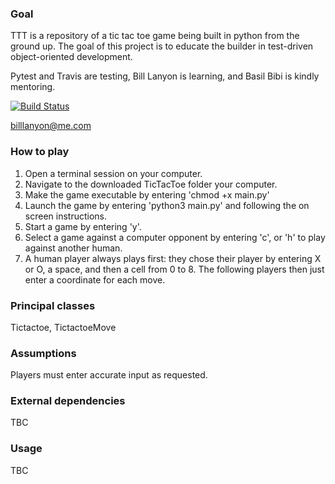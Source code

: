 ### Goal
TTT is a repository of a tic tac toe game being built in python from the ground up.
The goal of this project is to educate the builder in test-driven object-oriented development.

Pytest and Travis are testing, Bill Lanyon is learning, and Basil Bibi is kindly mentoring.

[![Build Status](https://travis-ci.org/billlanyon/TTT.svg?branch=develop)](https://travis-ci.org/billlanyon/TTT)

billlanyon@me.com

### How to play
1. Open a terminal session on your computer.
2. Navigate to the downloaded TicTacToe folder your computer.
3. Make the game executable by entering 'chmod +x main.py'
4. Launch the game by entering 'python3 main.py' and following the on screen instructions.
5. Start a game by entering 'y'.
6. Select a game against a computer opponent by entering 'c', or 'h' to play against another human.
7. A human player always plays first: they chose their player by entering X or O, a space, and then a cell from 0 to 8.
   The following players then just enter a coordinate for each move.

### Principal classes
Tictactoe, TictactoeMove

### Assumptions
Players must enter accurate input as requested.

### External dependencies
TBC

### Usage
TBC
